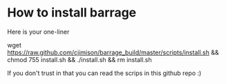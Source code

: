 # How to install barrage

Here is your one-liner

wget https://raw.github.com/cjimison/barrage_build/master/scripts/install.sh && chmod 755 install.sh && ./install.sh && rm install.sh

If you don't trust in that you can read the scrips in this github repo :)


